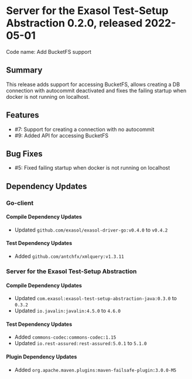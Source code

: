 # Server for the Exasol Test-Setup Abstraction 0.2.0, released 2022-05-01

Code name: Add BucketFS support

## Summary

This release adds support for accessing BucketFS, allows creating a DB connection with autocommit deactivated and fixes the failing startup when docker is not running on localhost.

## Features

* #7: Support for creating a connection with no autocommit
* #9: Added API for accessing BucketFS

## Bug Fixes

* #5: Fixed failing startup when docker is not running on localhost

## Dependency Updates

### Go-client

#### Compile Dependency Updates

* Updated `github.com/exasol/exasol-driver-go:v0.4.0` to `v0.4.2`

#### Test Dependency Updates

* Added `github.com/antchfx/xmlquery:v1.3.11`

### Server for the Exasol Test-Setup Abstraction

#### Compile Dependency Updates

* Updated `com.exasol:exasol-test-setup-abstraction-java:0.3.0` to `0.3.2`
* Updated `io.javalin:javalin:4.5.0` to `4.6.0`

#### Test Dependency Updates

* Added `commons-codec:commons-codec:1.15`
* Updated `io.rest-assured:rest-assured:5.0.1` to `5.1.0`

#### Plugin Dependency Updates

* Added `org.apache.maven.plugins:maven-failsafe-plugin:3.0.0-M5`
